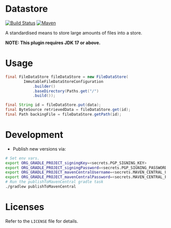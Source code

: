 # Datastore

[![Build Status](https://github.com/brightsparklabs/datastore/actions/workflows/unit_tests.yml/badge.svg)](https://github.com/brightsparklabs/datastore/actions/workflows/unit_tests.yml)
[![Maven](https://img.shields.io/maven-central/v/com.brightsparklabs/datastore)](https://search.maven.org/artifact/com.brightsparklabs/datastore)

A standardised means to store large amounts of files into a store.

**NOTE: This plugin requires JDK 17 or above.**

# Usage

```java
final FileDataStore fileDataStore = new FileDataStore(
        ImmutableFileDataStoreConfiguration
            .builder()
            .baseDirectory(Paths.get("/")
            .build());

final String id = fileDataStore.put(data);
final ByteSource retrievedData = fileDataStore.get(id);
final Path backingFile = fileDataStore.getPath(id);
```

# Development

- Publish new versions via:

```bash
# Set env vars.
export ORG_GRADLE_PROJECT_signingKey=<secrets.PGP_SIGNING_KEY>
export ORG_GRADLE_PROJECT_signingPassword=<secrets.PGP_SIGNING_PASSWORD>
export ORG_GRADLE_PROJECT_mavenCentralUsername=<secrets.MAVEN_CENTRAL_USERNAME>
export ORG_GRADLE_PROJECT_mavenCentralPassword=<secrets.MAVEN_CENTRAL_PASSWORD>
# Run the publishToMavenCentral gradle task
./gradlew publishToMavenCentral
```

# Licenses

Refer to the `LICENSE` file for details.
